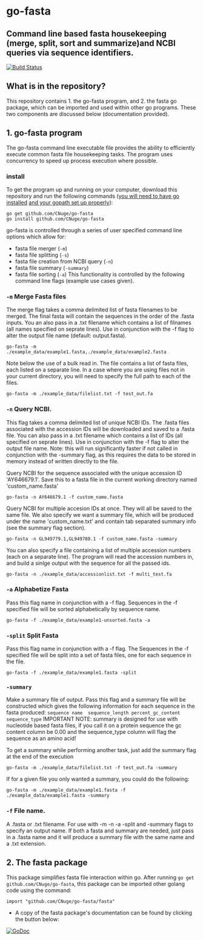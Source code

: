 # go-fasta
## Command line based fasta housekeeping (merge, split, sort and summarize)and NCBI queries via sequence identifiers.
[![Build Status](https://travis-ci.org/CNuge/go-fasta.svg?branch=master)](https://travis-ci.org/CNuge/go-fasta)

## What is in the repository?
This repository contains 1. the go-fasta program, and 2. the fasta go package, which can be imported and used within other go programs. These two components are discussed below (documentation provided).

## 1. go-fasta program 
The go-fasta command line executable file provides the ability to efficiently execute common fasta file housekeeping tasks. The program uses concurrency to speed up process execution where possible. 
### install
To get the program up and running on your computer, download this repository and run the following commands ([you will need to have go installed](https://golang.org/) [and your gopath set up properly](https://github.com/golang/go/wiki/SettingGOPATH)): 
```
go get github.com/CNuge/go-fasta
go install github.com/CNuge/go-fasta
```
go-fasta is controlled through a series of user specified command line options which allow for:
* fasta file merger (`-m`)
* fasta file splitting (`-s`)
* fasta file creation from NCBI query (`-n`)
* fasta file summary (`-summary`)
* fasta file sorting (`-a`)
This functionality is controlled by the following command line flags (example use cases given).

### `-m` Merge Fasta files
The merge flag takes a comma delimited list of fasta filenames to be merged. The final fasta will contain the sequences in the order of the .fasta inputs.
You an also pass in a .txt filename which contains a list of filnames (all names specified on seprate lines).
Use in conjunction with the -f flag to alter the output file name (default: output.fasta).

```
go-fasta -m ./example_data/example1.fasta,./example_data/example2.fasta
```

Note below the use of a bulk read in. The file contains a list of fasta files, each listed on a separate line. In a case where you are using files not in your current directory, you will need to specify the full path to each of the files.
```
go-fasta -m ./example_data/filelist.txt -f test_out.fa
```

### `-n` Query NCBI. 
This flag takes a comma delimited list of unique NCBI IDs. The .fasta files associated with the accession IDs will be downloaded and saved to a .fasta file. You can also pass in a .txt filename which contains a list of IDs (all specified on seprate lines). 
Use in conjunction with the -f flag to alter the output file name. Note: this will run significantly faster if not called in conjunction with the -summary flag, as this requires the data to be stored in memory instead of written directly to the file.

Query NCBI for the sequence associated with the unique accession ID 'AY646679.1'. Save this to a fasta file in the current working directory named 'custom_name.fasta'
```
go-fasta -n AY646679.1 -f custom_name.fasta
```

Query NCBI for multiple accesion IDs at once. They will all be saved to the same file. We also specify we want a summary file, which will be produced under the name 'custom_name.txt' and contain tab separated summary info (see the summary flag section).
```
go-fasta -n GL949779.1,GL949780.1 -f custom_name.fasta -summary
```

You can also specify a file containing a list of multiple accession numbers (each on a separate line). The program will read the accession numbers in, and build a sinlge output with the sequence for all the passed ids.
```
go-fasta -n ./example_data/accessionlist.txt -f multi_test.fa
```

### `-a` Alphabetize Fasta
Pass this flag name in conjunction with a -f flag. Sequences in the -f specified file will be sorted alphabetically by sequence name.

```
go-fasta -f ./example_data/example1-unsorted.fasta -a
```

### `-split` Split Fasta
Pass this flag name in conjunction with a -f flag.
The Sequences in the -f specified file will be split into a set of fasta files, one for each sequence in the file.

```
go-fasta -f ./example_data/example1.fasta -split
```

### `-summary`
Make a summary file of output. Pass this flag and a summary file will be constructed which gives the following information for each sequence in the fasta produced: 
`sequence name	sequence_length	percent_gc_content sequence_type`
IMPORTANT NOTE: summary is designed for use with nucleotide based fasta files, if you call it on a protein sequence the gc content column be 0.00 and the sequence_type column will flag the sequence as an amino acid!

To get a summary while performing another task, just add the summary flag at the end of the execution
```
go-fasta -m ./example_data/filelist.txt -f test_out.fa -summary
```
If for a given file you only wanted a summary, you could do the following:
```
go-fasta -m ./example_data/example1.fasta -f ./example_data/example1.fasta -summary
```


### `-f` File name.
A .fasta or .txt filename. For use with -m -n -a -split and -summary flags to specify an output name.
If both a fasta and summary are needed, just pass in a .fasta name and it will produce a summary file with the same name and a .txt extension.


## 2. The fasta package

This package simplifies fasta file interaction within go. After running `go get github.com/CNuge/go-fasta`, this package can be imported other golang code using the command:
```
import "github.com/CNuge/go-fasta/fasta"
```

* A copy of the fasta package's documentation can be found by clicking the button below:

[![GoDoc](https://godoc.org/github.com/CNuge/go-fasta/fasta?status.svg)](https://godoc.org/github.com/CNuge/go-fasta/fasta)

